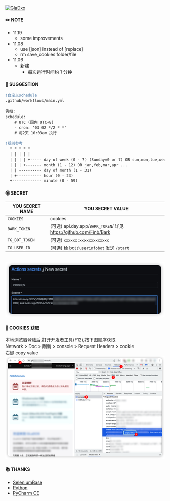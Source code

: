 [![GlaDxx](https://github.com/mybdye/GlaDxx/workflows/GlaDxx/badge.svg)](https://github.com/mybdye/GlaDxx/actions/workflows/main.yml)

#### ✏️ NOTE
- 11.19
  - some improvements
- 11.08
  - use [json] instead of [replace]
  - rm save_cookies folder/file
- 11.06
  - 新建
      * 每次运行时间约 1 分钟

#### 🌟️ SUGGESTION
```diff
!自定义schedule
.github/workflows/main.yml

例如：
schedule:
    # UTC (国内 UTC+8)
    - cron: '03 02 */2 * *'   
    # 每2天 10:03am 执行
    
!规则参考
  * * * * *
  | | | | |
  | | | | +----- day of week (0 - 7) (Sunday=0 or 7) OR sun,mon,tue,wed,thu,fri,sat
  | | | +------- month (1 - 12) OR jan,feb,mar,apr ...
  | | +--------- day of month (1 - 31)
  | +----------- hour (0 - 23)
  +------------- minute (0 - 59)
```

#### ㊙️ SECRET
  |YOU SECRET NAME|YOU SECRET VALUE|
  |-----|--|
  |`COOKIES`| cookies |
  |`BARK_TOKEN`|(可选) api.day.app/`BARK_TOKEN`/ 详见 https://github.com/Finb/Bark|
  |`TG_BOT_TOKEN`|(可选) `xxxxxx:xxxxxxxxxxxxx`|
  |`TG_USER_ID`|(可选) 给 bot `@userinfobot` 发送 `/start`|
<br>
<img src="img/secret.png">

#### 📌 COOKIES 获取
本地浏览器登陆后,打开开发者工具(F12),按下图顺序获取 <br>
Network > Doc > 刷新 > console > Request Headers > cookie <br> 右键 copy value
<img src="img/cookies.png">


#### 📚 THANKS
- [SeleniumBase](https://github.com/seleniumbase)
- [Python](https://www.python.org/)
- [PyCharm CE](https://www.jetbrains.com/pycharm/)

